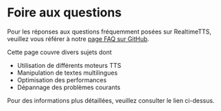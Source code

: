 # Foire aux questions

Pour les réponses aux questions fréquemment posées sur RealtimeTTS, veuillez vous référer à notre [page FAQ sur GitHub](https://github.com/KoljaB/RealtimeTTS/blob/master/FAQ.md).

Cette page couvre divers sujets dont

- Utilisation de différents moteurs TTS
- Manipulation de textes multilingues
- Optimisation des performances
- Dépannage des problèmes courants

Pour des informations plus détaillées, veuillez consulter le lien ci-dessus.

